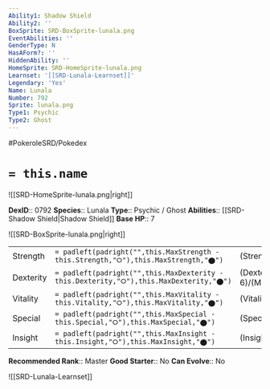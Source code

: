 ```yaml
---
Ability1: Shadow Shield
Ability2: ''
BoxSprite: SRD-BoxSprite-lunala.png
EventAbilities: ''
GenderType: N
HasAForm?: ''
HiddenAbility: ''
HomeSprite: SRD-HomeSprite-lunala.png
Learnset: '[[SRD-Lunala-Learnset]]'
Legendary: 'Yes'
Name: Lunala
Number: 792
Sprite: lunala.png
Type1: Psychic
Type2: Ghost
---
```


#PokeroleSRD/Pokedex

# `= this.name`

![[SRD-HomeSprite-lunala.png|right]]

**DexID**:: 0792
**Species**:: Lunala
**Type**:: Psychic / Ghost
**Abilities**:: [[SRD-Shadow Shield|Shadow Shield]]
**Base HP**:: 7

![[SRD-BoxSprite-lunala.png|right]]

|           |                                                                                        |                                          |
| --------- | -------------------------------------------------------------------------------------- | ---------------------------------------- |
| Strength  | `= padleft(padright("",this.MaxStrength - this.Strength,"⭘"),this.MaxStrength,"⬤")`    | (Strength::6)/(MaxStrength::6)   |
| Dexterity | `= padleft(padright("",this.MaxDexterity - this.Dexterity,"⭘"),this.MaxDexterity,"⬤")` | (Dexterity:: 6)/(MaxDexterity::6) |
| Vitality  | `= padleft(padright("",this.MaxVitality - this.Vitality,"⭘"),this.MaxVitality,"⬤")`    | (Vitality::5)/(MaxVitality::5)   |
| Special   | `= padleft(padright("",this.MaxSpecial - this.Special,"⭘"),this.MaxSpecial,"⬤")`       | (Special::7)/(MaxSpecial::7)     |
| Insight   | `= padleft(padright("",this.MaxInsight - this.Insight,"⭘"),this.MaxInsight,"⬤")`       | (Insight::6)/(MaxInsight::6)     |

**Recommended Rank**:: Master
**Good Starter**:: No
**Can Evolve**:: No

![[SRD-Lunala-Learnset]]